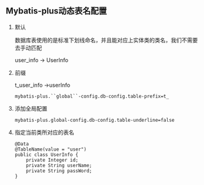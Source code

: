 ## Mybatis-plus动态表名配置

1. 默认

   数据库表使用的是标准下划线命名，并且能对应上实体类的类名，我们不需要去手动匹配

   user_info -> UserInfo

2. 前缀

   t_user_info ->userInfo

   ```
   mybatis-plus.``global``-config.db-config.table-prefix=t_
   ```

3. 添加全局配置

   ```
   mybatis-plus.global-config.db-config.table-underline=false
   ```

4. 指定当前类所对应的表名

   ```javaUs
   @Data
   @TableName(value = "user")
   public class UserInfo {
       private Integer id;
       private String userName;
       private String passWord;
   }
   ```

   

